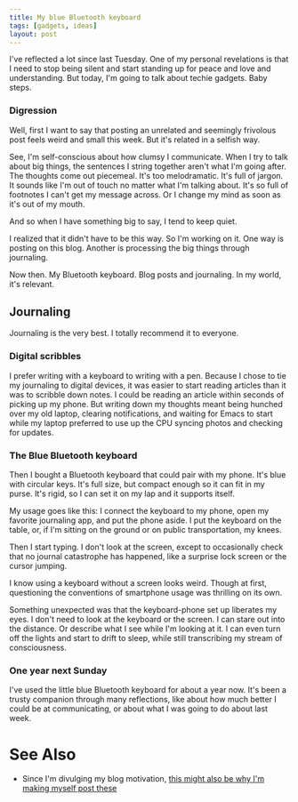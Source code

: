 ```yaml
---
title: My blue Bluetooth keyboard
tags: [gadgets, ideas]
layout: post
---
```


I've reflected a lot since last Tuesday. One of my personal
revelations is that I need to stop being silent and start standing up
for peace and love and understanding. But today, I'm going to talk
about techie gadgets. Baby steps.

### Digression

Well, first I want to say that posting an unrelated and seemingly
frivolous post feels weird and small this week. But it's related in a
selfish way.

See, I'm self-conscious about how clumsy I communicate. When I try to
talk about big things, the sentences I string together aren't what I'm
going after. The thoughts come out piecemeal. It's too
melodramatic. It's full of jargon. It sounds like I'm out of touch no
matter what I'm talking about. It's so full of footnotes I can't get
my message across. Or I change my mind as soon as it's out of my
mouth.

And so when I have something big to say, I tend to keep quiet.

I realized that it didn't have to be this way. So I'm working on
it. One way is posting on this blog. Another is processing the big
things through journaling.

Now then. My Bluetooth keyboard. Blog posts and journaling. In my
world, it's relevant.

## Journaling

Journaling is the very best. I totally recommend it to everyone. 

### Digital scribbles

I prefer writing with a keyboard to writing with a pen. Because I
chose to tie my journaling to digital devices, it was easier to start
reading articles than it was to scribble down notes. I could be
reading an article within seconds of picking up my phone. But writing
down my thoughts meant being hunched over my old laptop, clearing
notifications, and waiting for Emacs to start while my laptop
preferred to use up the CPU syncing photos and checking for updates.


### The Blue Bluetooth keyboard

Then I bought a Bluetooth keyboard that could pair with my phone. It's
blue with circular keys. It's full size, but compact enough so it can
fit in my purse. It's rigid, so I can set it on my lap and it supports
itself.

My usage goes like this: I connect the keyboard to my phone, open my
favorite journaling app, and put the phone aside. I put the keyboard
on the table, or, if I'm sitting on the ground or on public
transportation, my knees.

Then I start typing. I don't look at the screen, except to
occasionally check that no journal catastrophe has happened, like a
surprise lock screen or the cursor jumping.

I know using a keyboard without a screen looks weird. Though at first,
questioning the conventions of smartphone usage was thrilling on its
own.

Something unexpected was that the keyboard-phone set up liberates my
eyes. I don't need to look at the keyboard or the screen. I can stare
out into the distance. Or describe what I see while I'm looking at
it. I can even turn off the lights and start to drift to sleep, while
still transcribing my stream of consciousness.

### One year next Sunday

I've used the little blue Bluetooth keyboard for about a year
now. It's been a trusty companion through many reflections, like about
how much better I could be at communicating, or about what I was going
to do about last week.


# See Also

 - Since I'm divulging my blog motivation, [this might also be why I'm making myself post these](https://www.youtube.com/watch?v=3ResTHKVxf4)
